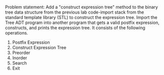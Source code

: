 Problem statement:
Add a "construct expression tree" method to the binary tree data structure from the previous lab code-import stack from the standard template library (STL) to construct the expression tree. Import the Tree ADT program into another program that gets a valid postfix expression, constructs, and prints the expression tree. It consists of the following operations.
1. Postfix Expression
2. Construct Expression Tree
3. Preorder
4. Inorder
5. Search
6. Exit
